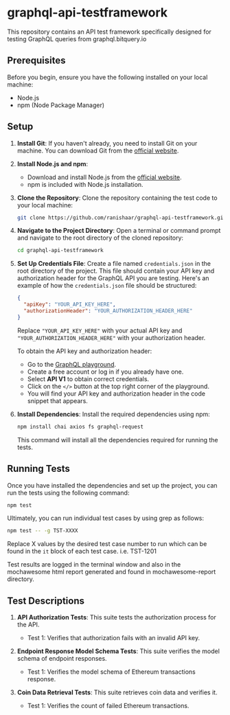 # graphql-api-testframework
This repository contains an API test framework specifically designed for testing GraphQL queries from graphql.bitquery.io

## Prerequisites

Before you begin, ensure you have the following installed on your local machine:

- Node.js
- npm (Node Package Manager)

## Setup

1. **Install Git**: If you haven't already, you need to install Git on your machine. You can download Git from the [official website](https://git-scm.com/).

2. **Install Node.js and npm**: 
   
   - Download and install Node.js from the [official website](https://nodejs.org/).
   - npm is included with Node.js installation.

3. **Clone the Repository**: Clone the repository containing the test code to your local machine:

    ```bash
    git clone https://github.com/ranishaar/graphql-api-testframework.git
    ```

4. **Navigate to the Project Directory**: Open a terminal or command prompt and navigate to the root directory of the cloned repository:

    ```bash
    cd graphql-api-testframework
    ```

5. **Set Up Credentials File**: Create a file named `credentials.json` in the root directory of the project. This file should contain your API key and authorization header for the GraphQL API you are testing. Here's an example of how the `credentials.json` file should be structured:

    ```json
    {
      "apiKey": "YOUR_API_KEY_HERE",
      "authorizationHeader": "YOUR_AUTHORIZATION_HEADER_HERE"
    }
    ```

    Replace `"YOUR_API_KEY_HERE"` with your actual API key and `"YOUR_AUTHORIZATION_HEADER_HERE"` with your authorization header.

    To obtain the API key and authorization header:
    
    - Go to the [GraphQL playground](https://ide.bitquery.io/).
    - Create a free account or log in if you already have one.
    - Select **API V1** to obtain correct credentials.
    - Click on the `</>` button at the top right corner of the playground.
    - You will find your API key and authorization header in the code snippet that appears.

6. **Install Dependencies**: Install the required dependencies using npm:

    ```bash
    npm install chai axios fs graphql-request
    ```

    This command will install all the dependencies required for running the tests.

## Running Tests

Once you have installed the dependencies and set up the project, you can run the tests using the following command:

   ```bash
   npm test
   ```

Ultimately, you can run individual test cases by using grep as follows:

   ```bash
   npm test -- -g TST-XXXX
   ```
Replace X values by the desired test case number to run which can be found in the `it` block of each test case.
i.e. TST-1201

Test results are logged in the terminal window and also in the mochawesome html report generated and found in mochawesome-report directory.

## Test Descriptions

1. **API Authorization Tests**: This suite tests the authorization process for the API.
   - Test 1: Verifies that authorization fails with an invalid API key.

2. **Endpoint Response Model Schema Tests**: This suite verifies the model schema of endpoint responses.
   - Test 1: Verifies the model schema of Ethereum transactions response.

3. **Coin Data Retrieval Tests**: This suite retrieves coin data and verifies it.
   - Test 1: Verifies the count of failed Ethereum transactions.


